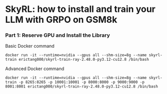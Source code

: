 # SkyRL: how to install and train your LLM with GRPO on GSM8k

### Part 1: Reserve GPU and Install the Library
Basic Docker command
```
docker run -it --runtime=nvidia --gpus all --shm-size=8g --name skyrl-train erictang000/skyrl-train-ray-2.48.0-py3.12-cu12.8 /bin/bash
```

Advanced Docker command 
```
docker run -it --runtime=nvidia --gpus all --shm-size=8g --name skyrl-train -p 8265:8265 -p 10001:10001 -p 8000:8000 -p 9000:9000 -p 8001:8001 erictang000/skyrl-train-ray-2.48.0-py3.12-cu12.8 /bin/bash
```
